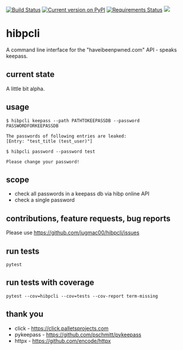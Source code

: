 [![Build Status](https://travis-ci.org/jugmac00/hibpcli.svg?branch=master)](https://travis-ci.org/jugmac00/hibpcli)
[![Current version on PyPI](https://img.shields.io/pypi/v/hibpcli.svg)](https://pypi.org/project/hibpcli/)
[![Requirements Status](https://requires.io/github/jugmac00/hibpcli/requirements.svg?branch=master)](https://requires.io/github/jugmac00/hibpcli/requirements/?branch=master)
![](https://img.shields.io/pypi/l/hibpcli.svg)

# hibpcli

A command line interface for the "haveibeenpwned.com" API - speaks keepass.

## current state

A little bit alpha.

## usage

```
$ hibpcli keepass --path PATHTOKEEPASSDB --password PASSWORDFORKEEPASSDB

The passwords of following entries are leaked:
[Entry: "test_title (test_user)"]
```

```
$ hibpcli password --password test

Please change your password!
```


## scope

- check all passwords in a keepass db via hibp online API
- check a single password

## contributions, feature requests, bug reports

Please use https://github.com/jugmac00/hibpcli/issues

## run tests

```
pytest
```

## run tests with coverage

```
pytest --cov=hibpcli --cov=tests --cov-report term-missing
```

## thank you
- click - https://click.palletsprojects.com
- pykeepass - https://github.com/pschmitt/pykeepass
- httpx - https://github.com/encode/httpx
